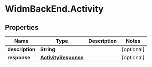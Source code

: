 # WidmBackEnd.Activity

## Properties

Name | Type | Description | Notes
------------ | ------------- | ------------- | -------------
**description** | **String** |  | [optional] 
**response** | [**ActivityResponse**](ActivityResponse.md) |  | [optional] 


